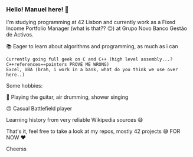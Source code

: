 ### Hello! Manuel here! 👋

  I'm studying programming at 42 Lisbon and currently work as a Fixed Income Portfolio Manager (what is that?? :neutral_face:) at Grupo Novo Banco Gestão de Activos.

:books: Eager to learn about algorithms and programming, as much as i can

	Currently going full geek on C and C++ (high level assembly...? C++references==pointers PROVE ME WRONG)
	Excel, VBA (brah, i work in a bank, what do you think we use over here..)


Some hobbies:

:guitar: Playing the guitar, air drumming, shower singing

:angry: Casual Battlefield player

Learning history from very reliable Wikipedia sources :sweat_smile:



That's it, feel free to take a look at my repos, mostly 42 projects :sweat_smile: FOR NOW :heart:

Cheerss
